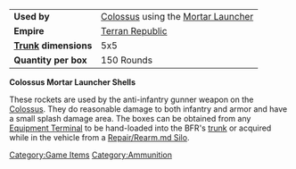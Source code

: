 |                                             |                                                                                               |
| ------------------------------------------- | --------------------------------------------------------------------------------------------- |
| **Used by**                                 | [Colossus](Colossus.md "wikilink") using the [Mortar Launcher](Mortar_Launcher.md "wikilink") |
| **Empire**                                  | [Terran Republic](Terran_Republic.md "wikilink")                                              |
| **[Trunk](Trunk.md "wikilink") dimensions** | 5x5                                                                                           |
| **Quantity per box**                        | 150 Rounds                                                                                    |

**Colossus Mortar Launcher Shells**

These rockets are used by the anti-infantry gunner weapon on the
[Colossus](Colossus.md "wikilink"). They do reasonable damage to both
infantry and armor and have a small splash damage area. The boxes can be
obtained from any [Equipment Terminal](Equipment_Terminal.md "wikilink") to
be hand-loaded into the BFR's [trunk](trunk.md "wikilink") or acquired
while in the vehicle from a [Repair/Rearm.md
Silo](Repair/Rearm_Silo.md "wikilink").

[Category:Game Items](Category:Game_Items.md "wikilink")
[Category:Ammunition](Category:Ammunition.md "wikilink")
